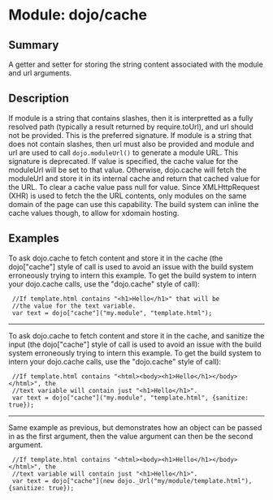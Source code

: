 # Module: dojo/cache

## Summary

A getter and setter for storing the string content associated with the
module and url arguments.
## Description

If module is a string that contains slashes, then it is interpretted as a fully
resolved path (typically a result returned by require.toUrl), and url should not be
provided. This is the preferred signature. If module is a string that does not
contain slashes, then url must also be provided and module and url are used to
call `dojo.moduleUrl()` to generate a module URL. This signature is deprecated.
If value is specified, the cache value for the moduleUrl will be set to
that value. Otherwise, dojo.cache will fetch the moduleUrl and store it
in its internal cache and return that cached value for the URL. To clear
a cache value pass null for value. Since XMLHttpRequest (XHR) is used to fetch the
the URL contents, only modules on the same domain of the page can use this capability.
The build system can inline the cache values though, to allow for xdomain hosting.
## Examples

To ask dojo.cache to fetch content and store it in the cache (the dojo["cache"] style
of call is used to avoid an issue with the build system erroneously trying to intern
this example. To get the build system to intern your dojo.cache calls, use the
"dojo.cache" style of call):

     //If template.html contains "<h1>Hello</h1>" that will be
     //the value for the text variable.
     var text = dojo["cache"]("my.module", "template.html");

---

To ask dojo.cache to fetch content and store it in the cache, and sanitize the input
(the dojo["cache"] style of call is used to avoid an issue with the build system
erroneously trying to intern this example. To get the build system to intern your
dojo.cache calls, use the "dojo.cache" style of call):

     //If template.html contains "<html><body><h1>Hello</h1></body></html>", the
     //text variable will contain just "<h1>Hello</h1>".
     var text = dojo["cache"]("my.module", "template.html", {sanitize: true});

---

Same example as previous, but demonstrates how an object can be passed in as
the first argument, then the value argument can then be the second argument.

     //If template.html contains "<html><body><h1>Hello</h1></body></html>", the
     //text variable will contain just "<h1>Hello</h1>".
     var text = dojo["cache"](new dojo._Url("my/module/template.html"), {sanitize: true});
